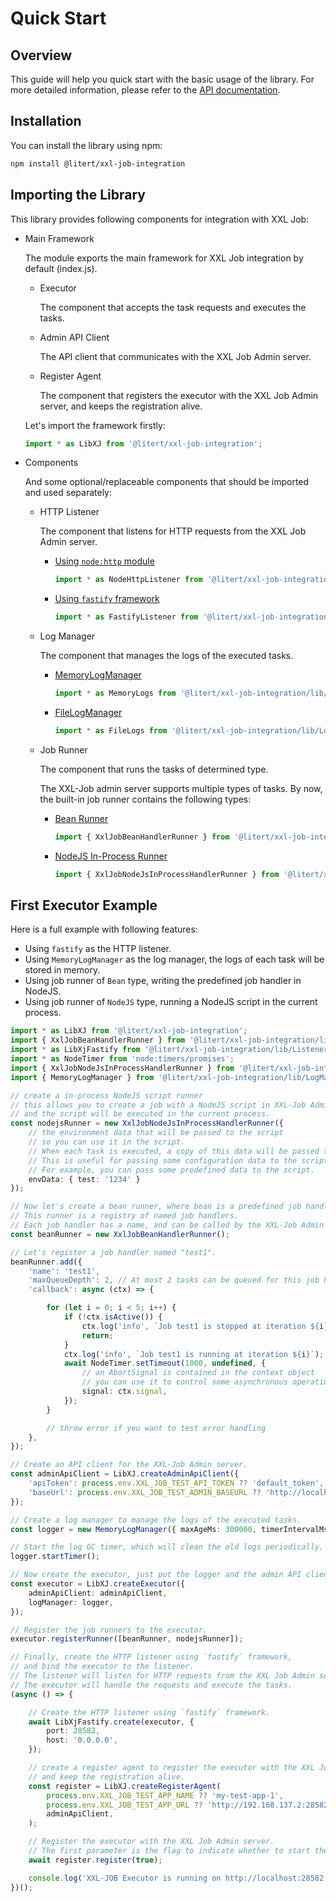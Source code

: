 # Quick Start

## Overview

This guide will help you quick start with the basic usage of the library.
For more detailed information, please refer to the [API documentation](https://litert.org/projects/xxl-job-integration.js/api/).

## Installation

You can install the library using npm:

```bash
npm install @litert/xxl-job-integration
```

## Importing the Library

This library provides following components for integration with XXL Job:

- Main Framework

    The module exports the main framework for XXL Job integration by default (index.js).

    - Executor

        The component that accepts the task requests and executes the tasks.

    - Admin API Client

        The API client that communicates with the XXL Job Admin server.

    - Register Agent

        The component that registers the executor with the XXL Job Admin server,
        and keeps the registration alive.

    Let's import the framework firstly:

    ```ts
    import * as LibXJ from '@litert/xxl-job-integration';
    ```

- Components

    And some optional/replaceable components that should be imported and used separately:

    - HTTP Listener

        The component that listens for HTTP requests from the XXL Job Admin server.

        - [Using `node:http` module](../../src/lib/Listener/NodeHttp.ts)

            ```ts
            import * as NodeHttpListener from '@litert/xxl-job-integration/lib/Listener/NodeHttp';
            ```

        - [Using `fastify` framework](../../src/lib/Listener/Fastify.ts)

            ```ts
            import * as FastifyListener from '@litert/xxl-job-integration/lib/Listener/Fastify';
            ```

    - Log Manager

        The component that manages the logs of the executed tasks.

        - [MemoryLogManager](../../src/lib/LogManagers/MemoryLogManager.ts)

            ```ts
            import * as MemoryLogs from '@litert/xxl-job-integration/lib/LogManagers/MemoryLogManager';
            ```

        - [FileLogManager](../../src/lib/LogManagers/FileLogManager.ts)

            ```ts
            import * as FileLogs from '@litert/xxl-job-integration/lib/LogManagers/FileLogManager';
            ```

    - Job Runner

        The component that runs the tasks of determined type.

        The XXL-Job admin server supports multiple types of tasks. By now, the built-in job runner contains the following types:

        - [Bean Runner](../../src/lib/JobRunner/Bean.ts)

            ```ts
            import { XxlJobBeanHandlerRunner } from '@litert/xxl-job-integration/lib/JobRunner/Bean';
            ```

        - [NodeJS In-Process Runner](../../src/lib/JobRunner/NodeJsInProcess.ts)

            ```ts
            import { XxlJobNodeJsInProcessHandlerRunner } from '@litert/xxl-job-integration/lib/JobRunner/NodeJsInProcess';
            ```

## First Executor Example

Here is a full example with following features:

- Using `fastify` as the HTTP listener.
- Using `MemoryLogManager` as the log manager, the logs of each task will be stored in memory.
- Using job runner of `Bean` type, writing the predefined job handler in NodeJS.
- Using job runner of `NodeJS` type, running a NodeJS script in the current process.

```ts
import * as LibXJ from '@litert/xxl-job-integration';
import { XxlJobBeanHandlerRunner } from '@litert/xxl-job-integration/lib/JobRunner/Bean';
import * as LibXjFastify from '@litert/xxl-job-integration/lib/Listener/Fastify';
import * as NodeTimer from 'node:timers/promises';
import { XxlJobNodeJsInProcessHandlerRunner } from '@litert/xxl-job-integration/lib/JobRunner/NodeJsInProcess';
import { MemoryLogManager } from '@litert/xxl-job-integration/lib/LogManagers/MemoryLogManager';

// create a in-process NodeJS script runner
// this allows you to create a job with a NodeJS script in XXL-Job Admin server,
// and the script will be executed in the current process.
const nodejsRunner = new XxlJobNodeJsInProcessHandlerRunner({
    // the environment data that will be passed to the script
    // so you can use it in the script.
    // When each task is executed, a copy of this data will be passed to the script.
    // This is useful for passing some configuration data to the script.
    // For example, you can pass some predefined data to the script.
    envData: { test: '1234' }
});

// Now let's create a bean runner, where bean is a predefined job handler written in NodeJS.
// This runner is a registry of named job handlers.
// Each job handler has a name, and can be called by the XXL-Job Admin server with the specific name.
const beanRunner = new XxlJobBeanHandlerRunner();

// Let's register a job handler named "test1".
beanRunner.add({
    'name': 'test1',
    'maxQueueDepth': 2, // At most 2 tasks can be queued for this job handler.
    'callback': async (ctx) => {

        for (let i = 0; i < 5; i++) {
            if (!ctx.isActive()) {
                ctx.log('info', `Job test1 is stopped at iteration ${i}`);
                return;
            }
            ctx.log('info', `Job test1 is running at iteration ${i}`);
            await NodeTimer.setTimeout(1000, undefined, {
                // an AbortSignal is contained in the context object
                // you can use it to control some asynchronous operations
                signal: ctx.signal,
            });
        }

        // throw error if you want to test error handling
    },
});

// Create an API client for the XXL-Job Admin server.
const adminApiClient = LibXJ.createAdminApiClient({
    'apiToken': process.env.XXL_JOB_TEST_API_TOKEN ?? 'default_token',
    'baseUrl': process.env.XXL_JOB_TEST_ADMIN_BASEURL ?? 'http://localhost:7070/xxl-job-admin',
});

// Create a log manager to manage the logs of the executed tasks.
const logger = new MemoryLogManager({ maxAgeMs: 300000, timerIntervalMs: 60000 });

// Start the log GC timer, which will clean the old logs periodically.
logger.startTimer();

// Now create the executor, just put the logger and the admin API client into the executor.
const executor = LibXJ.createExecutor({
    adminApiClient: adminApiClient,
    logManager: logger,
});

// Register the job runners to the executor.
executor.registerRunner([beanRunner, nodejsRunner]);

// Finally, create the HTTP listener using `fastify` framework,
// and bind the executor to the listener.
// The listener will listen for HTTP requests from the XXL Job Admin server.
// The executor will handle the requests and execute the tasks.
(async () => {

    // Create the HTTP listener using `fastify` framework.
    await LibXjFastify.create(executor, {
        port: 28582,
        host: '0.0.0.0',
    });

    // create a register agent to register the executor with the XXL Job Admin server
    // and keep the registration alive.
    const register = LibXJ.createRegisterAgent(
        process.env.XXL_JOB_TEST_APP_NAME ?? 'my-test-app-1',
        process.env.XXL_JOB_TEST_APP_URL ?? 'http://192.168.137.2:28582',
        adminApiClient,
    );

    // Register the executor with the XXL Job Admin server.
    // The first parameter is the flag to indicate whether to start the timer for keeping the registration alive.
    await register.register(true);

    console.log('XXL-JOB Executor is running on http://localhost:28582');
})();
```

